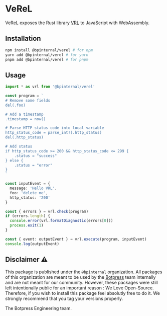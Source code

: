 # VeReL

VeReL exposes the Rust library [VRL](https://github.com/vectordotdev/vrl) to JavaScript with WebAssembly.

## Installation

```bash
npm install @bpinternal/verel # for npm
yarn add @bpinternal/verel # for yarn
pnpm add @bpinternal/verel # for pnpm
```

## Usage

```ts
import * as vrl from '@bpinternal/verel'

const program = `
# Remove some fields
del(.foo)

# Add a timestamp
.timestamp = now()

# Parse HTTP status code into local variable
http_status_code = parse_int!(.http_status)
del(.http_status)

# Add status
if http_status_code >= 200 && http_status_code <= 299 {
    .status = "success"
} else {
    .status = "error"
}
`

const inputEvent = {
  message: 'Hello VRL',
  foo: 'delete me',
  http_status: '200'
}

const { errors } = vrl.check(program)
if (errors.length) {
  console.error(vrl.formatDiagnostic(errors[0]))
  process.exit(1)
}

const { event: outputEvent } = vrl.execute(program, inputEvent)
console.log(outputEvent)
```

## Disclaimer ⚠️

This package is published under the `@bpinternal` organization. All packages of this organization are meant to be used by the [Botpress](https://github.com/botpress/botpress) team internally and are not meant for our community. However, these packages were still left intentionally public for an important reason : We Love Open-Source. Therefore, if you wish to install this package feel absolutly free to do it. We strongly recommend that you tag your versions properly.

The Botpress Engineering team.
